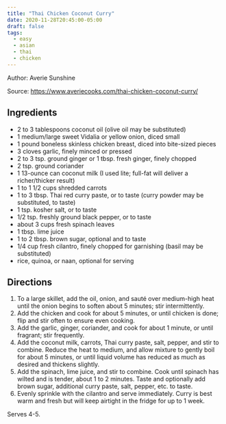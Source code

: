 ```yaml
---
title: "Thai Chicken Coconut Curry"
date: 2020-11-28T20:45:00-05:00
draft: false
tags:
  - easy
  - asian
  - thai
  - chicken
---
```


Author: Averie Sunshine

Source: https://www.averiecooks.com/thai-chicken-coconut-curry/

## Ingredients

- 2 to 3 tablespoons coconut oil (olive oil may be substituted)
- 1 medium/large sweet Vidalia or yellow onion, diced small
- 1 pound boneless skinless chicken breast, diced into bite-sized pieces
- 3 cloves garlic, finely minced or pressed
- 2 to 3 tsp. ground ginger or 1 tbsp. fresh ginger, finely chopped
- 2 tsp. ground coriander
- 1 13-ounce can coconut milk (I used lite; full-fat will deliver a richer/thicker result)
- 1 to 1 1/2 cups shredded carrots
- 1 to 3 tbsp. Thai red curry paste, or to taste (curry powder may be substituted, to taste)
- 1 tsp. kosher salt, or to taste
- 1/2 tsp. freshly ground black pepper, or to taste
- about 3 cups fresh spinach leaves
- 1 tbsp. lime juice
- 1 to 2 tbsp. brown sugar, optional and to taste
- 1/4 cup fresh cilantro, finely chopped for garnishing (basil may be substituted)
- rice, quinoa, or naan, optional for serving

## Directions

1. To a large skillet, add the oil, onion, and sauté over medium-high heat until the onion begins to soften about 5 minutes; stir intermittently.
2. Add the chicken and cook for about 5 minutes, or until chicken is done; flip and stir often to ensure even cooking.
3. Add the garlic, ginger, coriander, and cook for about 1 minute, or until fragrant; stir frequently.
4. Add the coconut milk, carrots, Thai curry paste, salt, pepper, and stir to combine. Reduce the heat to medium, and allow mixture to gently boil for about 5 minutes, or until liquid volume has reduced as much as desired and thickens slightly.
5. Add the spinach, lime juice, and stir to combine. Cook until spinach has wilted and is tender, about 1 to 2 minutes. Taste and optionally add brown sugar, additional curry paste, salt, pepper, etc. to taste.
6. Evenly sprinkle with the cilantro and serve immediately. Curry is best warm and fresh but will keep airtight in the fridge for up to 1 week.

Serves 4-5.
